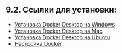 ## 9.2. Ссылки для установки:

- [Установка Docker Desktop на Windows](https://docs.docker.com/desktop/install/windows-install/)
- [Установка Docker Desktop на Mac](https://docs.docker.com/desktop/install/mac-install/)
- [Установка Docker Desktop на Ubuntu](https://docs.docker.com/engine/install/ubuntu/)
- [Настройка Docker](https://docs.docker.com/engine/install/linux-postinstall/)